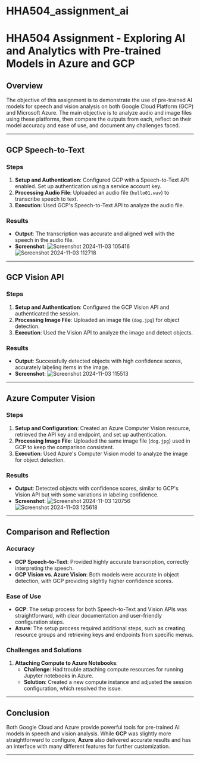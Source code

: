 # HHA504_assignment_ai

# HHA504 Assignment - Exploring AI and Analytics with Pre-trained Models in Azure and GCP

## Overview

The objective of this assignment is to demonstrate the use of pre-trained AI models for speech and vision analysis on both Google Cloud Platform (GCP) and Microsoft Azure. The main objective is to analyze audio and image files using these platforms, then compare the outputs from each, reflect on their model accuracy and ease of use, and document any challenges faced.


---

## GCP Speech-to-Text

### Steps
1. **Setup and Authentication**: Configured GCP with a Speech-to-Text API enabled. Set up authentication using a service account key.
2. **Processing Audio File**: Uploaded an audio file (`hello01.wav`) to transcribe speech to text.
3. **Execution**: Used GCP's Speech-to-Text API to analyze the audio file.

### Results
- **Output**: The transcription was accurate and aligned well with the speech in the audio file.
- **Screenshot**:
![Screenshot 2024-11-03 105416](https://github.com/user-attachments/assets/0b4bed98-8863-4c5b-8f4d-8bf234f5bae8)
![Screenshot 2024-11-03 112718](https://github.com/user-attachments/assets/19e657a4-b373-4e1a-85f5-578baef38d54)


---

## GCP Vision API

### Steps
1. **Setup and Authentication**: Configured the GCP Vision API and authenticated the session.
2. **Processing Image File**: Uploaded an image file (`dog.jpg`) for object detection.
3. **Execution**: Used the Vision API to analyze the image and detect objects.

### Results
- **Output**: Successfully detected objects with high confidence scores, accurately labeling items in the image.
- **Screenshot**:
  ![Screenshot 2024-11-03 115513](https://github.com/user-attachments/assets/83f690d4-7001-405e-b223-f5be3e5bd294)

---

## Azure Computer Vision

### Steps
1. **Setup and Configuration**: Created an Azure Computer Vision resource, retrieved the API key and endpoint, and set up authentication.
2. **Processing Image File**: Uploaded the same image file (`dog.jpg`) used in GCP to keep the comparison consistent.
3. **Execution**: Used Azure's Computer Vision model to analyze the image for object detection.

### Results
- **Output**: Detected objects with confidence scores, similar to GCP's Vision API but with some variations in labeling confidence.
- **Screenshot**:
  ![Screenshot 2024-11-03 120756](https://github.com/user-attachments/assets/1262132a-06f4-4163-8ece-2f123925b03e)
  ![Screenshot 2024-11-03 125618](https://github.com/user-attachments/assets/3dfbbe78-eee7-4e47-8659-57610bfd9dc3)


---

## Comparison and Reflection

### Accuracy
- **GCP Speech-to-Text**: Provided highly accurate transcription, correctly interpreting the speech.
- **GCP Vision vs. Azure Vision**: Both models were accurate in object detection, with GCP providing slightly higher confidence scores.

### Ease of Use
- **GCP**: The setup process for both Speech-to-Text and Vision APIs was straightforward, with clear documentation and user-friendly configuration steps.
- **Azure**: The setup process required additional steps, such as creating resource groups and retrieving keys and endpoints from specific menus. 

### Challenges and Solutions
1. **Attaching Compute to Azure Notebooks**:
   - **Challenge**: Had trouble attaching compute resources for running Jupyter notebooks in Azure.
   - **Solution**: Created a new compute instance and adjusted the session configuration, which resolved the issue.


---

## Conclusion

Both Google Cloud and Azure provide powerful tools for pre-trained AI models in speech and vision analysis. While **GCP** was slightly more straightforward to configure, **Azure** also delivered accurate results and has an interface with many different features for further customization. 

---





